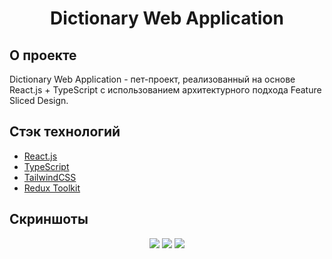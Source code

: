 <h1 align="center">Dictionary Web Application</h1>

<h2>О проекте</h2>
<p>Dictionary Web Application - пет-проект, реализованный на основе React.js + TypeScript с использованием архитектурного подхода Feature Sliced Design.</p>

<h2>Стэк технологий</h2>
<ul>
    <li><a href="https://github.com/facebook/react" target="_blank">React.js</a></li>
    <li><a href="https://github.com/microsoft/TypeScript" target="_blank">TypeScript</a></li>
    <li><a href="https://github.com/tailwindlabs/tailwindcss" target="_blank">TailwindCSS</a></li>
    <li><a href="https://github.com/reduxjs/redux-toolkit" target="_blank">Redux Toolkit</a></li>
</ul>

<h2>Скриншоты</h2>

<div align="center">
<img src="https://res.cloudinary.com/dz209s6jk/image/upload/f_auto,q_auto,w_700/Challenges/vccuroyji9nqbuffdch6.jpg">
<img src="https://res.cloudinary.com/dz209s6jk/image/upload/f_auto,q_auto,w_700/Challenges/a6rgn13dkuwmpdxngiaj.jpg">
<img src="https://res.cloudinary.com/dz209s6jk/image/upload/f_auto,q_auto,w_700/Challenges/ktztuhkskeanuokr7bdw.jpg">
</div>
